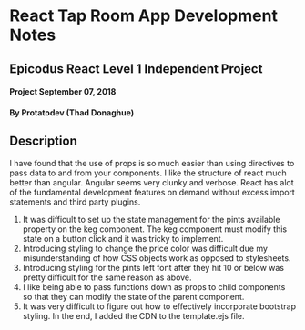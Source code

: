 # React Tap Room App Development Notes

## Epicodus React Level 1 Independent Project 

#### Project September 07, 2018

#### By Protatodev (Thad Donaghue)

## Description

I have found that the use of props is so much easier than using directives to pass data to and from your components. I like the structure of react much better than angular. Angular seems very clunky and verbose. React has alot of the fundamental development features on demand without excess import statements and third party plugins. 

1. It was difficult to set up the state management for the pints available property on the keg component. The keg component must modify this state on a button click and it was tricky to implement.
2. Introducing styling to change the price color was difficult due my misunderstanding of how CSS objects work as opposed to stylesheets.
3. Introducing styling for the pints left font after they hit 10 or below was pretty difficult for the same reason as above.
4. I like being able to pass functions down as props to child components so that they can modify the state of the parent component. 
5. It was very difficult to figure out how to effectively incorporate bootstrap styling. In the end, I added the CDN to the template.ejs file.